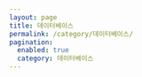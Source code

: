 ```yaml
---
layout: page
title: 데이터베이스
permalink: /category/데이터베이스/
pagination: 
  enabled: true
  category: 데이터베이스
---
```



